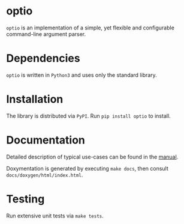 # optio

`optio` is an implementation of a simple, yet flexible and configurable
command-line argument parser.

# Dependencies

`optio` is written in `Python3` and uses only the standard library.

# Installation

The library is distributed via `PyPI`. Run `pip install optio` to install.

# Documentation

Detailed description of typical use-cases can be found in the
[manual](./docs/manual.md).

Doxymentation is generated by executing `make docs`, then consult
`docs/doxygen/html/index.html`.

# Testing

Run extensive unit tests via `make tests`.
